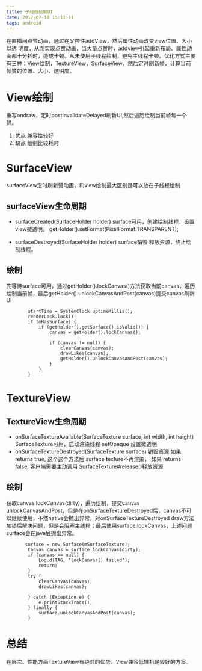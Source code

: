 ```yaml
---
title: 子线程绘制UI
date: 2017-07-18 15:11:11
tags: android
---
```

   在直播间点赞动画，通过在父控件addView，然后属性动画改变view位置、大小以透
明度，从而实现点赞动画，当大量点赞时，addview引起重新布局、属性动画都十分耗时，造成卡顿。从未使用子线程绘制，避免主线程卡顿。优化方式主要有三种：View绘制，TextureView，SurfaceView，然后定时刷新帧，计算当前帧赞的位置、大小、透明度。
# View绘制
重写ondraw，定时postInvalidateDelayed刷新UI,然后遍历绘制当前帧每一个赞。
1. 优点
兼容性较好
2. 缺点
绘制比较耗时

# SurfaceView
surfaceView定时刷新赞动画，和view绘制最大区别是可以放在子线程绘制
## surfaceView生命周期
- surfaceCreated(SurfaceHolder holder) 
surface可用，创建绘制线程，设置view微透明。
getHolder().setFormat(PixelFormat.TRANSPARENT);

- surfaceDestroyed(SurfaceHolder holder)
surface销毁 释放资源，终止绘制线程。

## 绘制
先等待surface可用，通过getHolder().lockCanvas()方法获取当前canvas，遍历绘制当前帧，最后getHolder().unlockCanvasAndPost(canvas)提交canvas刷新UI
```
        startTime = SystemClock.uptimeMillis();
        renderLock.lock();
        if (mHasSurface) {
            if (getHolder().getSurface().isValid()) {
                canvas = getHolder().lockCanvas();

                if (canvas != null) {
                    clearCanvas(canvas);
                    drawLikes(canvas);
                    getHolder().unlockCanvasAndPost(canvas);
                }
            }
        }
```
<!--more-->
# TextureView
## TextureView生命周期
- onSurfaceTextureAvailable(SurfaceTexture surface, int width, int height)
SurfaceTexture可用，启动渲染线程
setOpaque 设置微透明
- onSurfaceTextureDestroyed(SurfaceTexture surface)
销毁资源
如果 returns true, 这个这个方法后 surface texture不再渲染， 如果 returns false, 客户端需要主动调用 SurfaceTexture#release()释放资源

## 绘制
获取canvas lockCanvas(dirty)，遍历绘制，提交canvas unlockCanvasAndPost，但是在onSurfaceTextureDestroyed后，canvas不可以继续使用，不然native会抛出异常，对onSurfaceTextureDestroyed draw方法加锁后解决问题，但是会阻塞主线程；最后使用surface.lockCanvas，上述问题surface会在java层抛出异常。
```
       surface = new Surface(mSurfaceTexture);
        Canvas canvas = surface.lockCanvas(dirty);
        if (canvas == null) {
            Log.d(TAG, "lockCanvas() failed");
            return;
        }
        try {
            clearCanvas(canvas);
            drawLikes(canvas);

        } catch (Exception e) {
            e.printStackTrace();
        } finally {
            surface.unlockCanvasAndPost(canvas);
        }
```
# 总结
在层次、性能方面TextureView有绝对的优势，View兼容低端机是较好的方案。